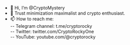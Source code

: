 - 👋 Hi, I’m @CryptoMystery
- 👀 Trust minimization maximalist and crypto enthusiast.
- 📫 How to reach me: <br>
-- Telegram channel: t.me/cryptorocky <br>
-- Twitter: twitter.com/CryptoRockyOne <br>
-- YouTube: youtube.com/@cryptorocky


<!---
CryptoMystery/CryptoMystery is a ✨ special ✨ repository because its `README.md` (this file) appears on your GitHub profile.
You can click the Preview link to take a look at your changes.
--->
